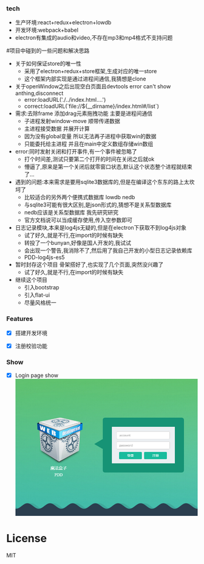 ### tech
<ul>
  <li>生产环境:react+redux+electron+lowdb</li>
  <li>开发环境:webpack+babel</li>
  <li>electron有集成的audio和video,不存在mp3和mp4格式不支持问题</li>
</ul>
#项目中碰到的一些问题和解决思路
<ul>
  <li>关于如何保证store的唯一性
    <ul>
      <li>采用了electron+redux+store框架,生成对应的唯一store</li>  
      <li>这个框架内部实现是通过进程间通信,我猜想是clone</li>  
    </ul>
  </li>
  <li>关于openWindow之后出现空白页面且devtools error can't show anthing,disconnect
    <ul>
      <li>error:loadURL('./../index.html....')</li>  
      <li>correct:loadURL(`file://${__dirname}/index.html#/list`)</li>  
    </ul>
  </li>
  <li>需求:去除frame  添加drag元素拖拽功能  主要是进程间通信
    <ul>
      <li>子进程发射window-move   顺带传递数据</li>  
      <li>主进程接受数据  并展开计算</li>  
      <li>因为没有global变量  所以无法再子进程中获取win的数据</li>  
      <li>只能委托给主进程  并且在main中定义数组存储win数组</li>
    </ul>
  </li>
  <li>error:同时发射关闭和打开事件,有一个事件被忽略了
    <ul>
      <li>打个时间差,测试只要第二个打开的时间在关闭之后就ok</li>
      <li>懵逼了,原来是第一个关闭后就零窗口状态,默认这个状态整个进程就结束了...</li>    
    </ul>
  </li>
  <li>遇到的问题:本来需求是要用sqlite3数据库的,但是在编译这个东东的路上太坎坷了
    <ul>
      <li>比较适合的另外两个便携式数据库   lowdb   nedb</li>
      <li>与sqlite3可能有很大区别,是json形式的,猜想不是关系型数据库</li> 
      <li>nedb应该是关系型数据库  我先研究研究</li>   
      <li>官方文档说可以当成缓存使用,传入空参数即可</li>   
    </ul>
  </li>
  <li>日志记录模块,本来是log4js无疑的,但是在electron下获取不到log4js对象
    <ul>
      <li>试了好久,就是不行,在import的时候有缺失</li>  
      <li>转投了一个bunyan,好像是国人开发的,我试试</li>   
      <li>会出现一个警告,我消除不了,然后用了我自己开发的小型日志记录依赖库</li>   
      <li>PDD-log4js-es5</li>   
    </ul>
  </li>
  <li>暂时封存这个项目  骨架搭好了,也实现了几个页面,突然没兴趣了
    <ul>
      <li>试了好久,就是不行,在import的时候有缺失</li>     
    </ul>
  </li>
  <li>继续这个项目 
    <ul>
      <li>引入bootstrap</li>     
      <li>引入flat-ui</li>          
      <li>尽量风格统一</li>          
    </ul>
  </li>
</ul>

### Features
- [x] 搭建开发环境
- [x] 注册校验功能








### Show
- [x] Login page show
![img](./public/img/login/LoginPage-def.jpg)



# License
  MIT 